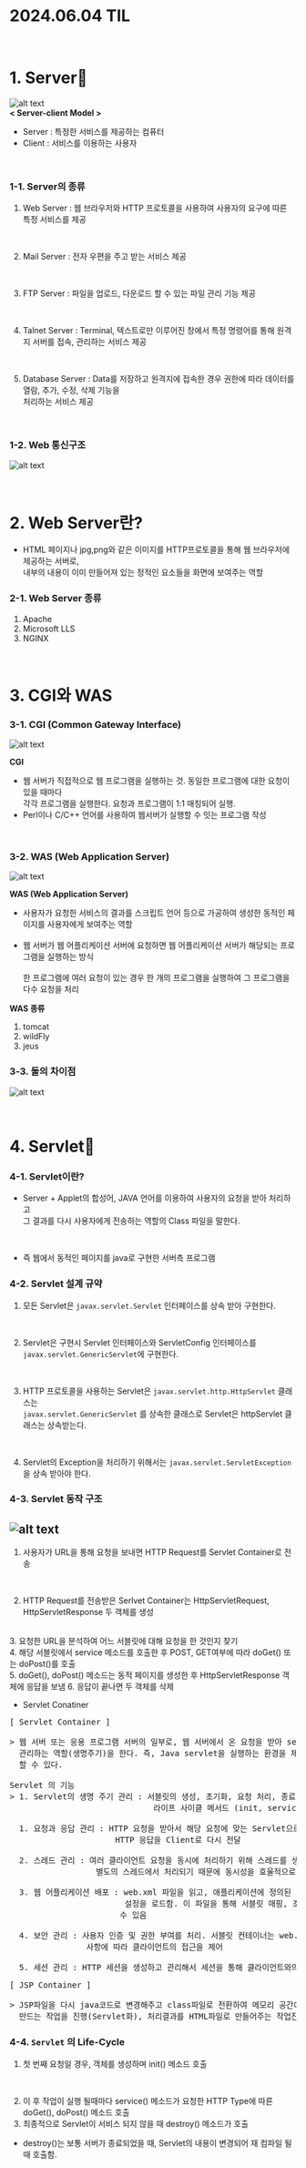 # 2024.06.04 TIL

<br>

# 1. Server🛜
![alt text](image.png)
<br>
**< Server-client Model >**<br>
- Server : 특정한 서비스를 제공하는 컴퓨터
- Client : 서비스를 이용하는 사용자

<br>

### 1-1. Server의 종류
1. Web Server : 웹 브라우저와 HTTP 프로토콜을 사용하여 사용자의 요구에 따른 특정 서비스를 제공
<br>

2. Mail Server : 전자 우편을 주고 받는 서비스 제공
<br>

3. FTP Server : 파일을 업로드, 다운로드 할 수 있는 파일 관리 기능 제공
<br>

4. Talnet Server : Terminal, 텍스트로만 이루어진 창에서 특정 명령어를 통해 원격지 서버를 접속, 관리하는 서비스 제공
<br>

5. Database Server : Data를 저장하고 원격지에 접속한 경우 권한에 따라 데이터를 열람, 추가, 수정, 삭제 기능을 <br>처리하는 서비스 제공
<br>

### 1-2. Web 통신구조
![alt text](image-1.png)

<br>

# 2. Web Server란? 

- HTML 페이지나 jpg,png와 같은 이미지를 HTTP프로토콜을 통해 웹 브라우저에 제공하는 
서버로, <br>내부의 내용이 이미 만들어져 있는 정적인 요소들을 화면에 보여주는 역할
### 2-1. Web Server 종류

1. Apache
2. Microsoft LLS
3. NGINX

<br>

# 3. CGI와 WAS

### 3-1. CGI (Common Gateway Interface)
![alt text](image-3.png)
<br>

  **CGI** <br>
- 웹 서버가 직접적으로 웹 프로그램을 실행하는 것. 동일한 프로그램에 대한 요청이 있을 때마다 <br>각각 프로그램을 실행한다. 요청과 프로그램이 1:1 매칭되어 실행.<br>
- Perl이나 C/C++ 언어를 사용하여 웹서버가 실행할 수 잇는 프로그램 작성

<br>

### 3-2. WAS (Web Application Server)
![alt text](image-4.png)

**WAS (Web Application Server)**
- 사용자가 요청한 서비스의 결과를 스크립트 언어 등으로 가공하여 
생성한 동적인 페이지를 사용자에게 보여주는 역할<br><br>
- 웹 서버가 웹 어플리케이션 서버에 요청하면 웹 어플리케이션 서버가 해당되는 프로그램을 실행하는 방식<br><br>
  한 프로그램에 여러 요청이 있는 경우 한 개의 프로그램을 실행하여 그 프로그램을 다수 요청을 처리

**WAS 종류**
1. tomcat
2. wildFly
3. jeus

### 3-3. 둘의 차이점
![alt text](image-5.png)

<br>

# 4. Servlet🍟

### 4-1. Servlet이란?
- Server + Applet의 합성어, JAVA 언어를 이용하여 사용자의 요청을 받아 처리하고<br> 그 결과를 다시 사용자에게 전송하는 역할의 Class 파일을 말한다. 
<br>

- 즉 웹에서 동적인 페이지를 java로 구현한 서버측 프로그램

### 4-2. Servlet 설계 규약 
1. 모든 Servlet은 `javax.servlet.Servlet` 인터페이스를 상속 받아 구현한다.
<br>

2. Servlet은 구현시 Servlet 인터페이스와 ServletConfig 인터페이스를 <br>
`javax.servlet.GenericServlet`에 구현한다.
<br>

3. HTTP 프로토콜을 사용하는 Servlet은 `javax.servlet.http.HttpServlet` 클래스는 <br>
   `javax.servlet.GenericServlet` 를 상속한 클래스로 Servlet은 httpServlet 클래스는 상속받는다.
<br>

4. Servlet의 Exception을 처리하기 위해서는 `javax.servlet.ServletException`을 상속 받아야 한다. 

### 4-3. Servlet 동작 구조
![alt text](image-2.png)
---


1. 사용자가 URL을 통해 요청을 보내면 HTTP Request를 Servlet Container로 전송
<br>

2. HTTP Request를 전송받은 Serlvet Container는 HttpServletRequest, HttpServletResponse 두 객체를 생성
<br>
3. 요청한 URL을 분석하여 어느 서블릿에 대해 요청을 한 것인지 찾기
<br>
4. 해당 서블릿에서 service 메소드를 호출한 후 POST, GET여부에 따라 doGet() 또는 doPost()를 호출 <br>
5. doGet(), doPost() 메소드는 동적 페이지를 생성한 후 HttpServletResponse 객체에 응답을 보냄
6. 응답이 끝나면 두 객체를 삭제


<br>
   
- Servlet Conatiner
<pre>
[ Servlet Container ]

> 웹 서버 또는 응용 프로그램 서버의 일부로, 웹 서버에서 온 요청을 받아 servlet class 를
  관리하는 역할(생명주기)을 한다. 즉, Java servlet을 실행하는 환경을 제공하는 컴포넌트라고 
  할 수 있다.

Servlet 의 기능
> 1. Servlet의 생명 주기 관리 : 서블릿의 생성, 초기화, 요청 처리, 종료 등을 관리, servlet의 
                              라이프 사이클 메서드 (init, service, destroy)를 호출해서 처리
  
  1. 요청과 응답 관리 : HTTP 요청을 받아서 해당 요청에 맞는 Servlet으로 전달하고, Servlet이 생성한
                      HTTP 응답을 Client로 다시 전달

  2. 스레드 관리 : 여러 클라이언트 요청을 동시에 처리하기 위해 스레드를 생성하고 관리. 각 요청은 
                  별도의 스레드에서 처리되기 때문에 동시성을 효율적으로 관리

  3. 웹 어플리케이션 배포 : web.xml 파일을 읽고, 애플리케이션에 정의된 서블릿, 필터, 리스너 등의 
                        설정을 로드함. 이 파일을 통해 서블릿 매핑, 초기화 매개변수 등을 설정할
                       수 있음

  4. 보안 관리 : 사용자 인증 및 권한 부여를 처리. 서블릿 컨테이너는 web.xml 파일에 정의된 보안 제약 
                사항에 따라 클라이언트의 접근을 제어

  5. 세션 관리 : HTTP 세션을 생성하고 관리해서 세션을 통해 클라이언트와의 상태 정보를 유지
</pre>

<pre>
[ JSP Container ]

> JSP파일을 다시 java코드로 변경해주고 class파일로 전환하여 메모리 공간에 로드한 뒤 실행 가능하게 
  만드는 작업을 진행(Servlet화), 처리결과를 HTML파일로 만들어주는 작업진행, 동적로딩처리 
</pre>

### 4-4. `Servlet` 의 Life-Cycle
1. 첫 번째 요청일 경우, 객체를 생성하며 init() 메소드 호출
<br>

2. 이 후 작업이 실행 될때마다 service() 메소드가 요청한 HTTP Type에 따른 doGet(), doPost() 메소드 호출
3. 최종적으로 Servlet이 서비스 되지 않을 때 destroy() 메소드가 호출
   
- destroy()는 보통 서버가 종료되었을 때, Servlet의 내용이 변경되어 재 컴파일 될 때 호출함.






